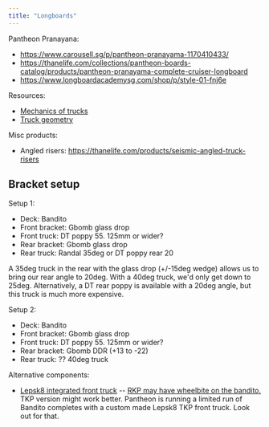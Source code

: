```yaml
---
title: "Longboards"
---
```


Pantheon Pranayana:
- https://www.carousell.sg/p/pantheon-pranayama-1170410433/
- https://thanelife.com/collections/pantheon-boards-catalog/products/pantheon-pranayama-complete-cruiser-longboard
- https://www.longboardacademysg.com/shop/p/style-01-fnj6e

Resources:
- [Mechanics of trucks](https://randal.com/faq/)
- [Truck geometry](https://sabretrucks.com/technology/longboard-truck-geometry-guide/)

Misc products:
- Angled risers: https://thanelife.com/products/seismic-angled-truck-risers

## Bracket setup

Setup 1:

- Deck: Bandito
- Front bracket: Gbomb glass drop
- Front truck: DT poppy 55. 125mm or wider?
- Rear bracket: Gbomb glass drop
- Rear truck: Randal 35deg or DT poppy rear 20

A 35deg truck in the rear with the glass drop (+/-15deg wedge) allows us to bring our rear angle to 20deg. With a 40deg truck, we'd only get down to 25deg. Alternatively, a DT rear poppy is available with a 20deg angle, but this truck is much more expensive.

Setup 2:

- Deck: Bandito
- Front bracket: Gbomb glass drop
- Front truck: DT poppy 55. 125mm or wider?
- Rear bracket: Gbomb DDR (+13 to -22)
- Rear truck: ?? 40deg truck

Alternative components:

- [Lepsk8 integrated front truck](https://www.lepsk8.com/product/ldp-integrated-rkp-front-truck-55-degree/) -- [RKP may have wheelbite on the bandito.](https://www.reddit.com/r/longboardingDISTANCE/comments/1akt015/board_recommendations_please_pantheon_bandito_vs/kpp1iaa/) TKP version might work better. Pantheon is running a limited run of Bandito completes with a custom made Lepsk8 TKP front truck. Look out for that.
